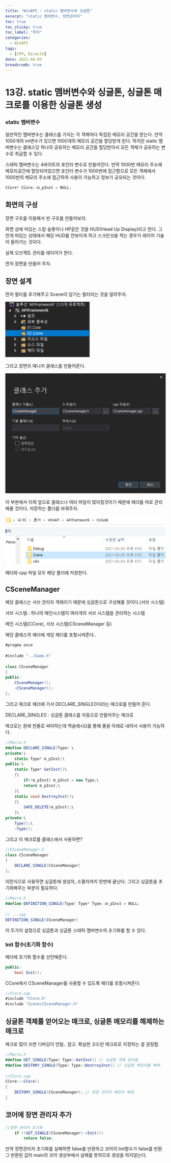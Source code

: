```yaml
---
title: "WinAPI : static 멤버변수와 싱글톤"
excerpt: "static 멤버변수, 장면관리자"
toc: true
toc_sticky: true
toc_label: "목차"
categories:
  - WinAPI
tags:
  - [CPP, DirectX]
date: 2021-04-05
breadcrumb: true
---
```


# 13강. static 멤버변수와 싱글톤, 싱글톤 매크로를 이용한 싱글톤 생성

### static 멤버변수

일반적인 멤버변수는 클래스를 가지는 각 객체마다 독립된 메모리 공간을 받는다. 만약 1000개의 int변수가 있으면 1000개의 메모리 공간을 할당받게 된다. 하지만 static 멤버변수는 클래스당 하나의 공유하는 메모리 공간을 할당받아서 모든 객체가 공유하는 변수로 취급할 수 있다.

스태틱 멤버변수는 4바이트의 포인터 변수로 만들어진다. 만약 1000번 메모리 주소에 메모리공간에 할당되어있으면 포인터 변수가 1000번에 접근함으로 모든 객체에서 1000번의 메모리 주소에 접근하여 사용이 가능하고 정보가 공유되는 것이다.

```csharp
CCore* CCore::m_pInst = NULL;
```

## 화면의 구성

장면 구조를 이용해서 씬 구조를 만들어보자.

화면 상에 떠있는 스킬 슬롯이나 HP같은 것을 HUD(Head Up Display)라고 한다. 그런게 떠있는 상태에서 해당 HUD를 안보이게 하고 스크린샷을 찍는 경우가 레이어 기술이 들어가는 것이다.

실제 오브젝트 관리를 레이어가 한다.

먼저 장면을 만들어 주자.

## 장면 설계

먼저 필터를 추가해주고 Scene이 담기는 필터라는 것을 알려주자.

![/assets/images/posts/2021-04-05/winapi13/Untitled.png](/assets/images/posts/2021-04-05/winapi13/Untitled.png)

그리고 장면의 매니저 클래스를 만들어준다.

![/assets/images/posts/2021-04-05/winapi13/Untitled%201.png](/assets/images/posts/2021-04-05/winapi13/Untitled%201.png)

이 부분에서 이제 앞으로 클래스나 여러 파일이 많아질것이기 때문에 헤더를 따로 관리해줄 것이다. 저장하는 폴더를 바꿔주자.

![/assets/images/posts/2021-04-05/winapi13/Untitled%202.png](/assets/images/posts/2021-04-05/winapi13/Untitled%202.png)

헤더와 cpp 파일 모두 해당 폴더에 저장한다.

## CSceneManager

해당 클래스는 서브 관리자 객체이기 때문에 싱글톤으로 구성해줄 것이다.(서브 시스템)

서브 시스템 : 하나의 메인시스템이 여러개의 서브 시스템을 관리하는 시스템

메인 시스템(CCore), 서브 시스템(CSceneManager 등)

해당 클래스의 헤더에 게임 헤더를 포함시켜준다..

```csharp
#pragma once

#include "../Game.h"

class CSceneManager
{
public:
	CSceneManager();
	~CSceneManager();
};
```

그리고 매크로 헤더에 가서 DECLARE_SINGLE()이라는 매크로를 만들어 준다. 

DECLARE_SINGLE() : 싱글톤 클래스를 자동으로 만들어주는 매크로

매크로는 원래 한줄로 써야하는데 역슬래시(\)를 통해 줄을 아래로 내려서 사용이 가능하다.

```csharp
//Macro.h
#define DECLARE_SINGLE(Type) \
private:\
	static Type* m_pInst;\
public:\
	static Type* GetInst()\
	{\
		if(!m_pInst) m_pInst = new Type;\
		return m_pInst;\
	}\
	static void DestroyInst()\
	{\
		SAFE_DELETE(m_pInst);\
	}\
private:\
	Type();\
	~Type();
```

그리고 이 매크로를 클래스에서 사용하면?

```csharp
//CSceneManager.h
class CSceneManager
{
	DECLARE_SINGLE(CSceneManager)
};
```

이런식으로 사용하면 싱글톤에 생성자, 소멸자까지 한번에 끝난다. 그리고 싱글톤을 초기화해주는 부분이 필요하다.

```csharp
//Macro.h
#define DEFINITION_SINGLE(Type) Type* Type::m_pInst = NULL;

// ...cpp
DEFINITION_SINGLE(CSceneManager)
```

이 두가지 설정으로 싱글톤과 싱글톤 스태틱 멤버변수의 초기화를 할 수 있다.

### Init 함수(초기화 함수)

헤더에 초기화 함수를 선언해준다.

```csharp
public:
	bool Init();
```

CCore에서 CSceneManager를 사용할 수 있도록 헤더를 포함시켜준다.

```csharp
//CCore.cpp
#include "CCore.h"
#include "Scene\CSceneManager.h"
```

## 싱글톤 객체를 얻어오는 매크로, 싱글톤 메모리를 해제하는 매크로

매크로 많이 쓰면 디버깅이 안됨.. 참고. 확실한 코드만 매크로로 지정하는 걸 권장함.

```csharp
//Macro.h
#define GET_SINGLE(Type) Type::GetInst() // 싱글톤 객체 얻어옴.
#define DESTORY_SINGLE(Type) Type::DestroyInst() // 싱글톤 메모리를 해제.

//CCore.cpp
CCore::~CCore()
{
    DESTORY_SINGLE(CSceneManager); // 장면 관리자 메모리 해제.
}
```

## 코어에 장면 관리자 추가

```csharp
//장면 관리자 초기화
    if (!GET_SINGLE(CSceneManager)->Init())
        return false;
```

만약 장면관리자 초기화를 실패하면 false를 반환하고 코어의 Init함수가 false를 반환. 그 반환된 값이 main의 코어 생성부에서 실패를 뜻하므로 생성을 하지않는다.